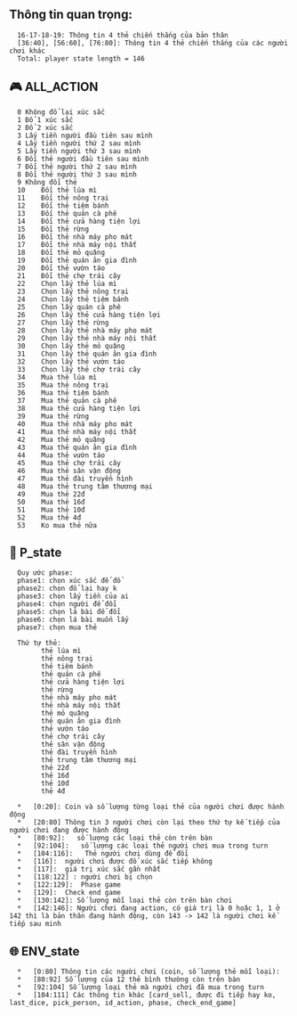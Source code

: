 ##   Thông tin quan trọng:
      16-17-18-19: Thông tin 4 thẻ chiến thắng của bản thân
      [36:40], [56:60], [76:80]: Thông tin 4 thẻ chiến thắng của các người chơi khác
      Total: player state length = 146
      
##  :video_game: ALL_ACTION
      0	Không đổ lại xúc sắc
      1	Đổ 1 xúc sắc
      2	Đổ 2 xúc sắc
      3	Lấy tiền người đầu tiên sau mình
      4	Lấy tiền người thứ 2 sau mình
      5	Lấy tiền người thứ 3 sau mình
      6	Đối thẻ người đầu tiên sau mình
      7	Đổi thẻ người thứ 2 sau mình
      8	Đổi thẻ người thứ 3 sau mình
      9	Không đổi thẻ
      10	Đổi thẻ lúa mì
      11	Đổi thẻ nông trại
      12	Đổi thẻ tiệm bánh
      13	Đối thẻ quán cà phê
      14	Đổi thẻ cửa hàng tiện lợi
      15	Đổi thẻ rừng
      16	Đổi thẻ nhà máy pho mát
      17	Đổi thẻ nhà máy nội thất
      18	Đổi thẻ mỏ quặng
      19	Đổi thẻ quán ăn gia đình
      20	Đổi thẻ vườn táo
      21	Đổi thẻ chợ trái cây
      22	Chọn lấy thẻ lúa mì
      23	Chọn lấy thẻ nông trại
      24	Chọn lấy thẻ tiệm bánh
      25	Chọn lấy quán cà phê
      26	Chọn lấy thẻ cửa hàng tiện lợi
      27	Chọn lấy thẻ rừng
      28	Chọn lấy thẻ nhà máy pho mát
      29	Chọn lấy thẻ nhà máy nội thất
      30	Chọn lấy thẻ mỏ quặng
      31	Chọn lấy thẻ quán ăn gia đình
      32	Chọn lấy thẻ vườn táo
      33	Chọn lấy thẻ chợ trái cây
      34	Mua thẻ lúa mì
      35	Mua thẻ nông trại
      36	Mua thẻ tiệm bánh
      37	Mua thẻ quán cà phê
      38	Mua thẻ cửa hàng tiện lợi
      39	Mua thẻ rừng
      40	Mua thẻ nhà máy pho mát
      41	Mua thẻ nhà máy nội thất
      42	Mua thẻ mỏ quặng
      43	Mua thẻ quán ăn gia đình
      44	Mua thẻ vườn táo
      45	Mua thẻ chợ trái cây
      46	Mua thẻ sân vận động
      47	Mua thẻ đài truyền hình
      48	Mua thẻ trung tâm thương mại
      49	Mua thẻ 22đ
      50	Mua thẻ 16đ
      51	Mua thẻ 10đ
      52	Mua thẻ 4đ
      53	Ko mua thẻ nữa

##  :bust_in_silhouette: P_state
      Quy ước phase: 
      phase1: chọn xúc sắc để đổ
      phase2: chọn đổ lại hay k
      phase3: chọn lấy tiền của ai
      phase4: chọn người để đổi
      phase5: chọn lá bài để đổi
      phase6: chọn lá bài muốn lấy
      phase7: chọn mua thẻ

      Thứ tự thẻ:
            thẻ lúa mì
            thẻ nông trại
            thẻ tiệm bánh
            thẻ quán cà phê
            thẻ cửa hàng tiện lợi
            thẻ rừng
            thẻ nhà máy pho mát
            thẻ nhà máy nội thất
            thẻ mỏ quặng
            thẻ quán ăn gia đình
            thẻ vườn táo
            thẻ chợ trái cây
            thẻ sân vận động
            thẻ đài truyền hình
            thẻ trung tâm thương mại
            thẻ 22đ
            thẻ 16đ
            thẻ 10đ
            thẻ 4đ

      *   [0:20]: Coin và số lượng từng loại thẻ của người chơi được hành động
      *   [20:80] Thông tin 3 người chơi còn lại theo thứ tự kế tiếp của người chơi đang được hành động
      *   [80:92]:   số lượng các loại thẻ còn trên bàn
      *   [92:104]:   số lượng các loại thẻ người chơi mua trong turn
      *   [104:116]:   Thẻ người chơi dùng để đổi
      *   [116]:  người chơi được đổ xúc sắc tiếp không
      *   [117]:  giá trị xúc sắc gần nhất
      *   [118:122] : người chơi bị chọn
      *   [122:129]:  Phase game
      *   [129]:  Check end game
      *   [130:142]: Số lượng mỗi loại thẻ còn trên bàn chơi
      *   [142:146]: Người chơi đang action, có giá trị là 0 hoặc 1, 1 ở 142 thì là bản thân đang hành động, còn 143 -> 142 là người chơi kế tiếp sau minh

##  :globe_with_meridians: ENV_state
      *   [0:80] Thông tin các người chơi (coin, số lượng thẻ mỗi loại): 
      *   [80:92] Số lượng của 12 thẻ bình thường còn trên bàn
      *   [92:104] Số lượng loại thẻ mà người chơi đã mua trong turn
      *   [104:111] Các thông tin khác [card_sell, được đi tiếp hay ko, last_dice, pick_person, id_action, phase, check_end_game]


